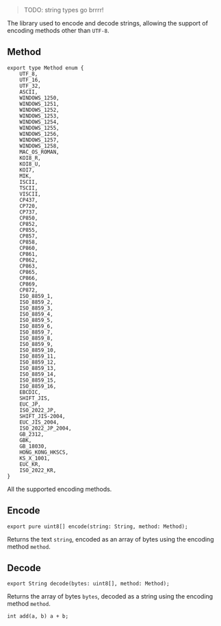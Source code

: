 > TODO: string types go brrrr!

The library used to encode and decode strings, allowing the support of encoding methods other than `UTF-8`.

## Method

```
export type Method enum {
    UTF_8,
    UTF_16,
    UTF_32,
    ASCII,
    WINDOWS_1250,
    WINDOWS_1251,
    WINDOWS_1252,
    WINDOWS_1253,
    WINDOWS_1254,
    WINDOWS_1255,
    WINDOWS_1256,
    WINDOWS_1257,
    WINDOWS_1258,
    MAC_OS_ROMAN,
    KOI8_R,
    KOI8_U,
    KOI7,
    MIK,
    ISCII,
    TSCII,
    VISCII,
    CP437,
    CP720,
    CP737,
    CP850,
    CP852,
    CP855,
    CP857,
    CP858,
    CP860,
    CP861,
    CP862,
    CP863,
    CP865,
    CP866,
    CP869,
    CP872,
    ISO_8859_1,
    ISO_8859_2,
    ISO_8859_3,
    ISO_8859_4,
    ISO_8859_5,
    ISO_8859_6,
    ISO_8859_7,
    ISO_8859_8,
    ISO_8859_9,
    ISO_8859_10,
    ISO_8859_11,
    ISO_8859_12,
    ISO_8859_13,
    ISO_8859_14,
    ISO_8859_15,
    ISO_8859_16,
    EBCDIC,
    SHIFT_JIS,
    EUC_JP,
    ISO_2022_JP,
    SHIFT_JIS-2004,
    EUC_JIS_2004,
    ISO_2022_JP_2004,
    GB_2312,
    GBK,
    GB_18030,
    HONG_KONG_HKSCS,
    KS_X_1001,
    EUC_KR,
    ISO_2022_KR,
}
```

All the supported encoding methods.

## Encode

```
export pure uint8[] encode(string: String, method: Method);
```

Returns the text `string`, encoded as an array of bytes using the encoding method `method`.

## Decode

```
export String decode(bytes: uint8[], method: Method);
```

Returns the array of bytes `bytes`, decoded as a string using the encoding method `method`.

```
int add(a, b) a + b;
```
